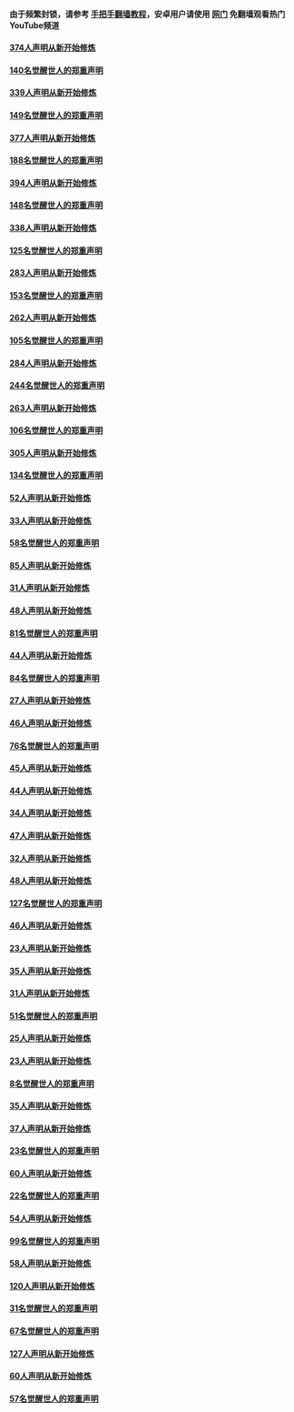 #### 由于频繁封锁，请参考 [手把手翻墙教程](https://github.com/gfw-breaker/guides/wiki/)，安卓用户请使用 [网门](https://github.com/gfw-breaker/nogfw/blob/master/dl.md?t=05191301) 免翻墙观看热门YouTube频道 

#### [374人声明从新开始修炼](../pages/91/425811.md?t=05191301) 

#### [140名觉醒世人的郑重声明](../pages/91/425810.md?t=05191301) 

#### [339人声明从新开始修炼](../pages/91/425690.md?t=05191301) 

#### [149名觉醒世人的郑重声明](../pages/91/425689.md?t=05191301) 

#### [377人声明从新开始修炼](../pages/91/424867.md?t=05191301) 

#### [188名觉醒世人的郑重声明](../pages/91/424866.md?t=05191301) 

#### [394人声明从新开始修炼](../pages/91/423914.md?t=05191301) 

#### [148名觉醒世人的郑重声明](../pages/91/423913.md?t=05191301) 

#### [338人声明从新开始修炼](../pages/91/423540.md?t=05191301) 

#### [125名觉醒世人的郑重声明](../pages/91/423539.md?t=05191301) 

#### [283人声明从新开始修炼](../pages/91/423296.md?t=05191301) 

#### [153名觉醒世人的郑重声明](../pages/91/423295.md?t=05191301) 

#### [262人声明从新开始修炼](../pages/91/423004.md?t=05191301) 

#### [105名觉醒世人的郑重声明](../pages/91/423003.md?t=05191301) 

#### [284人声明从新开始修炼](../pages/91/422707.md?t=05191301) 

#### [244名觉醒世人的郑重声明](../pages/91/422706.md?t=05191301) 

#### [263人声明从新开始修炼](../pages/91/422553.md?t=05191301) 

#### [106名觉醒世人的郑重声明](../pages/91/422552.md?t=05191301) 

#### [305人声明从新开始修炼](../pages/91/422153.md?t=05191301) 

#### [134名觉醒世人的郑重声明](../pages/91/422152.md?t=05191301) 

#### [52人声明从新开始修炼](../pages/91/421846.md?t=05191301) 

#### [33人声明从新开始修炼](../pages/91/421804.md?t=05191301) 

#### [58名觉醒世人的郑重声明](../pages/91/421845.md?t=05191301) 

#### [85人声明从新开始修炼](../pages/91/421769.md?t=05191301) 

#### [31人声明从新开始修炼](../pages/91/421763.md?t=05191301) 

#### [48人声明从新开始修炼](../pages/91/421605.md?t=05191301) 

#### [81名觉醒世人的郑重声明](../pages/91/421656.md?t=05191301) 

#### [44人声明从新开始修炼](../pages/91/421544.md?t=05191301) 

#### [84名觉醒世人的郑重声明](../pages/91/421543.md?t=05191301) 

#### [27人声明从新开始修炼](../pages/91/421465.md?t=05191301) 

#### [46人声明从新开始修炼](../pages/91/421454.md?t=05191301) 

#### [76名觉醒世人的郑重声明](../pages/91/421453.md?t=05191301) 

#### [45人声明从新开始修炼](../pages/91/421452.md?t=05191301) 

#### [44人声明从新开始修炼](../pages/91/421422.md?t=05191301) 

#### [34人声明从新开始修炼](../pages/91/421322.md?t=05191301) 

#### [47人声明从新开始修炼](../pages/91/421264.md?t=05191301) 

#### [32人声明从新开始修炼](../pages/91/421225.md?t=05191301) 

#### [48人声明从新开始修炼](../pages/91/421202.md?t=05191301) 

#### [127名觉醒世人的郑重声明](../pages/91/421224.md?t=05191301) 

#### [46人声明从新开始修炼](../pages/91/421203.md?t=05191301) 

#### [23人声明从新开始修炼](../pages/91/421138.md?t=05191301) 

#### [35人声明从新开始修炼](../pages/91/421122.md?t=05191301) 

#### [31人声明从新开始修炼](../pages/91/421081.md?t=05191301) 

#### [51名觉醒世人的郑重声明](../pages/91/421080.md?t=05191301) 

#### [25人声明从新开始修炼](../pages/91/421020.md?t=05191301) 

#### [23人声明从新开始修炼](../pages/91/420884.md?t=05191301) 

#### [8名觉醒世人的郑重声明](../pages/91/420883.md?t=05191301) 

#### [35人声明从新开始修炼](../pages/91/420809.md?t=05191301) 

#### [37人声明从新开始修炼](../pages/91/420766.md?t=05191301) 

#### [23名觉醒世人的郑重声明](../pages/91/420765.md?t=05191301) 

#### [60人声明从新开始修炼](../pages/91/420727.md?t=05191301) 

#### [22名觉醒世人的郑重声明](../pages/91/420726.md?t=05191301) 

#### [54人声明从新开始修炼](../pages/91/420529.md?t=05191301) 

#### [99名觉醒世人的郑重声明](../pages/91/420528.md?t=05191301) 

#### [58人声明从新开始修炼](../pages/91/420198.md?t=05191301) 

#### [120人声明从新开始修炼](../pages/91/420141.md?t=05191301) 

#### [31名觉醒世人的郑重声明](../pages/91/420197.md?t=05191301) 

#### [67名觉醒世人的郑重声明](../pages/91/420140.md?t=05191301) 

#### [127人声明从新开始修炼](../pages/91/420082.md?t=05191301) 

#### [60人声明从新开始修炼](../pages/91/420081.md?t=05191301) 

#### [57名觉醒世人的郑重声明](../pages/91/420080.md?t=05191301) 


